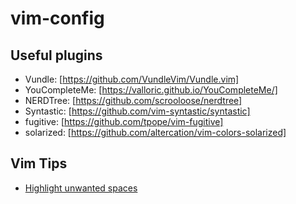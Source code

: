 # vim-config
## Useful plugins
- Vundle: [https://github.com/VundleVim/Vundle.vim]
- YouCompleteMe: [https://valloric.github.io/YouCompleteMe/]
- NERDTree: [https://github.com/scrooloose/nerdtree]
- Syntastic: [https://github.com/vim-syntastic/syntastic]
- fugitive: [https://github.com/tpope/vim-fugitive]
- solarized: [https://github.com/altercation/vim-colors-solarized]

## Vim Tips
- [Highlight unwanted spaces](http://vim.wikia.com/wiki/Highlight_unwanted_spaces)


